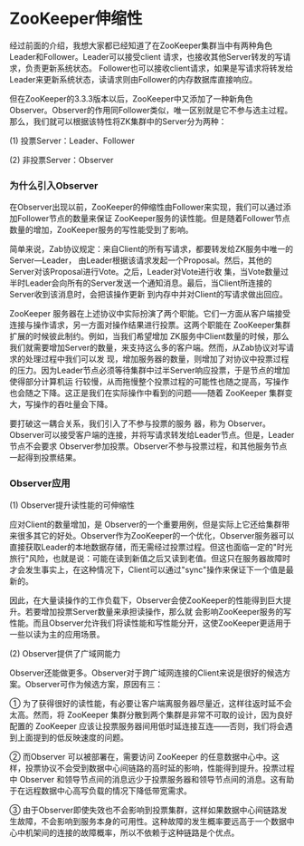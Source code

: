 # ZooKeeper伸缩性
经过前面的介绍，我想大家都已经知道了在ZooKeeper集群当中有两种角色Leader和Follower。Leader可以接受client 请求，也接收其他Server转发的写请求，负责更新系统状态。 Follower也可以接收client请求，如果是写请求将转发给Leader来更新系统状态，读请求则由Follower的内存数据库直接响应。

但在ZooKeeper的3.3.3版本以后，ZooKeeper中又添加了一种新角色Observer。Observer的作用同Follower类似，唯一区别就是它不参与选主过程。那么，我们就可以根据该特性将ZK集群中的Server分为两种：

(1) 投票Server：Leader、Follower

(2) 非投票Server：Observer


### 为什么引入Observer
在Observer出现以前，ZooKeeper的伸缩性由Follower来实现，我们可以通过添加Follower节点的数量来保证 ZooKeeper服务的读性能。但是随着Follower节点数量的增加，ZooKeeper服务的写性能受到了影响。

简单来说，Zab协议规定：来自Client的所有写请求，都要转发给ZK服务中唯一的Server—Leader， 由Leader根据该请求发起一个Proposal。然后，其他的Server对该Proposal进行Vote。之后，Leader对Vote进行收 集，当Vote数量过半时Leader会向所有的Server发送一个通知消息。最后，当Client所连接的Server收到该消息时，会把该操作更新 到内存中并对Client的写请求做出回应。

ZooKeeper 服务器在上述协议中实际扮演了两个职能。它们一方面从客户端接受连接与操作请求，另一方面对操作结果进行投票。这两个职能在 ZooKeeper集群扩展的时候彼此制约。例如，当我们希望增加 ZK服务中Client数量的时候，那么我们就需要增加Server的数量，来支持这么多的客户端。然而，从Zab协议对写请求的处理过程中我们可以发 现，增加服务器的数量，则增加了对协议中投票过程的压力。因为Leader节点必须等待集群中过半Server响应投票，于是节点的增加使得部分计算机运 行较慢，从而拖慢整个投票过程的可能性也随之提高，写操作也会随之下降。这正是我们在实际操作中看到的问题——随着 ZooKeeper 集群变大，写操作的吞吐量会下降。


要打破这一耦合关系，我们引入了不参与投票的服务 器，称为 Observer。 Observer可以接受客户端的连接，并将写请求转发给Leader节点。但是，Leader节点不会要求 Observer参加投票。Observer不参与投票过程，和其他服务节点一起得到投票结果。


### Observer应用
(1) Observer提升读性能的可伸缩性

应对Client的数量增加，是 Observer的一个重要用例，但是实际上它还给集群带来很多其它的好处。Observer作为ZooKeeper的一个优化，Observer服务器可以直接获取Leader的本地数据存储，而无需经过投票过程。但这也面临一定的"时光旅行"风险，也就是说：可能在读到新值之后又读到老值。但这只在服务器故障时才会发生事实上，在这种情况下，Client可以通过"sync"操作来保证下一个值是最新的。

因此，在大量读操作的工作负载下，Observer会使ZooKeeper的性能得到巨大提升。若要增加投票Server数量来承担读操作，那么就 会影响ZooKeeper服务的写性能。而且Observer允许我们将读性能和写性能分开，这使ZooKeeper更适用于一些以读为主的应用场景。

(2) Observer提供了广域网能力

Observer还能做更多。Observer对于跨广域网连接的Client来说是很好的候选方案。Observer可作为候选方案，原因有三：

① 为了获得很好的读性能，有必要让客户端离服务器尽量近，这样往返时延不会太高。然而，将 ZooKeeper 集群分散到两个集群是非常不可取的设计，因为良好配置的 ZooKeeper 应该让投票服务器间用低时延连接互连——否则，我们将会遇到上面提到的低反映速度的问题。

② 而Observer 可以被部署在，需要访问 ZooKeeper 的任意数据中心中。这样，投票协议不会受到数据中心间链路的高时延的影响，性能得到提升。投票过程中 Observer 和领导节点间的消息远少于投票服务器和领导节点间的消息。这有助于在远程数据中心高写负载的情况下降低带宽需求。

③ 由于Observer即使失效也不会影响到投票集群，这样如果数据中心间链路发生故障，不会影响到服务本身的可用性。这种故障的发生概率要远高于一个数据中心中机架间的连接的故障概率，所以不依赖于这种链路是个优点。


